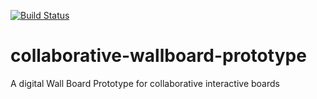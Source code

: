[![Build Status](https://travis-ci.org/mattonfoot/vuu.se.svg?branch=master)](https://travis-ci.org/mattonfoot/vuu.se)

collaborative-wallboard-prototype
=================================

A digital Wall Board Prototype for collaborative interactive boards

